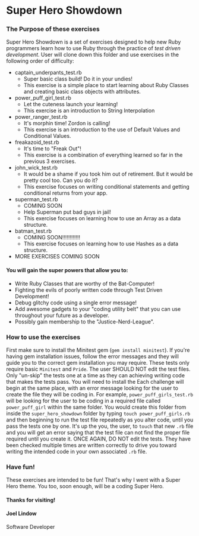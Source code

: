 # Super Hero Showdown

### The Purpose of these exercises
Super Hero Showdown is a set of exercises designed to help new Ruby programmers learn how to use Ruby through the practice of *test driven development*. User will clone down this folder and use exercises in the following order of difficulty:
* captain_underpants_test.rb
  + Super basic class build! Do it in your undies!
  + This exercise is a simple place to start learning about Ruby Classes and creating basic class objects with attributes.
* power_puff_girl_test.rb
  + Let the cuteness launch your learning!
  + This exercise is an introduction to String Interpolation
* power_ranger_test.rb
  + It's morphin time! Zordon is calling!
  + This exercise is an introduction to the use of Default Values and Conditional Values.
* freakazoid_test.rb
  + It's time to "Freak Out"!
  + This exercise is a combination of everything learned so far in the previous 3 exercises.
* john_wick_test.rb
  + It would be a shame if you took him out of retirement. But it would be pretty cool too. Can you do it?
  + This exercise focuses on writing conditional statements and getting conditional returns from your app.
* superman_test.rb
  + COMING SOON
  + Help Superman put bad guys in jail!
  + This exercise focuses on learning how to use an Array as a data structure.
* batman_test.rb
  + COMING SOON!!!!!!!!!!!!
  + This exercise focuses on learning how to use Hashes as a data structure.
* MORE EXERCISES COMING SOON

#### You will gain the super powers that allow you to:
* Write Ruby Classes that are worthy of the Bat-Computer!
* Fighting the evils of poorly written code through Test Driven Development!
* Debug glitchy code using a single error message!
* Add awesome gadgets to your "coding utility belt" that you can use throughout your future as a developer.
* Possibly gain membership to the "Justice-Nerd-League".

### How to use the exercises
First make sure to install the Minitest gem (`gem install minitest`). If you're having gem installation issues, follow the error messages and they will guide you to the correct gem installation you may require. These tests only require basic `Minitest` and `Pride`.
The user SHOULD NOT edit the test files. Only "un-skip" the tests one at a time as they can achieving writing code that makes the tests pass.
You will need to install the
Each challenge will begin at the same place, with an error message looking for the user to create the file they will be coding in. For example, `power_puff_girls_test.rb` will be looking for the user to be coding in a required file called `power_puff_girl` within the same folder. You would create this folder from inside the `super_hero_showdown` folder by typing `touch power_puff_girls.rb` and then beginning to run the test file repeatedly as you alter code, until you pass the tests one by one. It's up the you, the user, to `touch` that new `.rb` file and you will get an error saying that the test file can not find the proper file required until you create it.
ONCE AGAIN, DO NOT edit the tests. They have been checked multiple times are written correctly to drive you toward writing the intended code in your own associated `.rb` file.

### Have fun!
These exercises are intended to be fun! That's why I went with a Super Hero theme. You too, soon enough, will be a coding Super Hero.


#### Thanks for visiting!

#### Joel Lindow
Software Developer
